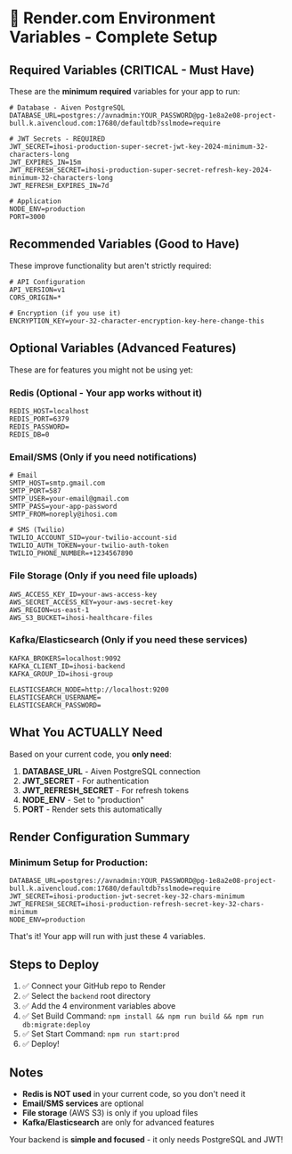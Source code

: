 # 🚀 Render.com Environment Variables - Complete Setup

## Required Variables (CRITICAL - Must Have)

These are the **minimum required** variables for your app to run:

```env
# Database - Aiven PostgreSQL
DATABASE_URL=postgres://avnadmin:YOUR_PASSWORD@pg-1e8a2e08-project-bull.k.aivencloud.com:17680/defaultdb?sslmode=require

# JWT Secrets - REQUIRED
JWT_SECRET=ihosi-production-super-secret-jwt-key-2024-minimum-32-characters-long
JWT_EXPIRES_IN=15m
JWT_REFRESH_SECRET=ihosi-production-super-secret-refresh-key-2024-minimum-32-characters-long
JWT_REFRESH_EXPIRES_IN=7d

# Application
NODE_ENV=production
PORT=3000
```

## Recommended Variables (Good to Have)

These improve functionality but aren't strictly required:

```env
# API Configuration
API_VERSION=v1
CORS_ORIGIN=*

# Encryption (if you use it)
ENCRYPTION_KEY=your-32-character-encryption-key-here-change-this
```

## Optional Variables (Advanced Features)

These are for features you might not be using yet:

### Redis (Optional - Your app works without it)
```env
REDIS_HOST=localhost
REDIS_PORT=6379
REDIS_PASSWORD=
REDIS_DB=0
```

### Email/SMS (Only if you need notifications)
```env
# Email
SMTP_HOST=smtp.gmail.com
SMTP_PORT=587
SMTP_USER=your-email@gmail.com
SMTP_PASS=your-app-password
SMTP_FROM=noreply@ihosi.com

# SMS (Twilio)
TWILIO_ACCOUNT_SID=your-twilio-account-sid
TWILIO_AUTH_TOKEN=your-twilio-auth-token
TWILIO_PHONE_NUMBER=+1234567890
```

### File Storage (Only if you need file uploads)
```env
AWS_ACCESS_KEY_ID=your-aws-access-key
AWS_SECRET_ACCESS_KEY=your-aws-secret-key
AWS_REGION=us-east-1
AWS_S3_BUCKET=ihosi-healthcare-files
```

### Kafka/Elasticsearch (Only if you need these services)
```env
KAFKA_BROKERS=localhost:9092
KAFKA_CLIENT_ID=ihosi-backend
KAFKA_GROUP_ID=ihosi-group

ELASTICSEARCH_NODE=http://localhost:9200
ELASTICSEARCH_USERNAME=
ELASTICSEARCH_PASSWORD=
```

## What You ACTUALLY Need

Based on your current code, you **only need**:

1. **DATABASE_URL** - Aiven PostgreSQL connection
2. **JWT_SECRET** - For authentication
3. **JWT_REFRESH_SECRET** - For refresh tokens
4. **NODE_ENV** - Set to "production"
5. **PORT** - Render sets this automatically

## Render Configuration Summary

### Minimum Setup for Production:
```env
DATABASE_URL=postgres://avnadmin:YOUR_PASSWORD@pg-1e8a2e08-project-bull.k.aivencloud.com:17680/defaultdb?sslmode=require
JWT_SECRET=ihosi-production-jwt-secret-key-32-chars-minimum
JWT_REFRESH_SECRET=ihosi-production-refresh-secret-key-32-chars-minimum
NODE_ENV=production
```

That's it! Your app will run with just these 4 variables.

## Steps to Deploy

1. ✅ Connect your GitHub repo to Render
2. ✅ Select the `backend` root directory
3. ✅ Add the 4 environment variables above
4. ✅ Set Build Command: `npm install && npm run build && npm run db:migrate:deploy`
5. ✅ Set Start Command: `npm run start:prod`
6. ✅ Deploy!

## Notes

- **Redis is NOT used** in your current code, so you don't need it
- **Email/SMS services** are optional
- **File storage** (AWS S3) is only if you upload files
- **Kafka/Elasticsearch** are only for advanced features

Your backend is **simple and focused** - it only needs PostgreSQL and JWT!

